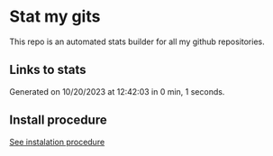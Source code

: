# Stat my gits

This repo is an automated stats builder for all my github repositories.

## Links to stats


Generated on 10/20/2023 at 12:42:03 in 0 min, 1 seconds.

## Install procedure

[See instalation procedure](./src/install.md)
